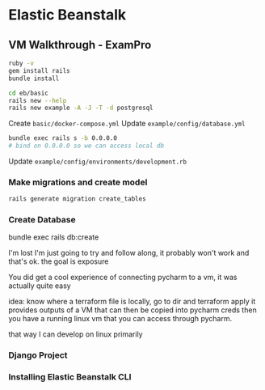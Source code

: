 # Elastic Beanstalk

## VM Walkthrough - ExamPro
```bash
ruby -v
gem install rails
bundle install

cd eb/basic
rails new --help
rails new example -A -J -T -d postgresql
```
Create `basic/docker-compose.yml`
Update `example/config/database.yml`
```bash
bundle exec rails s -b 0.0.0.0
# bind on 0.0.0.0 so we can access local db
```
Update `example/config/environments/development.rb`
### Make migrations and create model
```bash
rails generate migration create_tables
```
### Create Database
bundle exec rails db:create

I'm lost
I'm just going to try and follow along, it probably won't work and that's ok. 
the goal is exposure

You did get a cool experience of connecting pycharm to a vm, it was actually quite easy

idea: know where a terraform file is locally, go to dir and terraform apply
it provides outputs of a VM that can then be copied into pycharm creds 
then you have a running linux vm that you can access through pycharm.

that way I can develop on linux primarily

### Django Project

### Installing Elastic Beanstalk CLI


